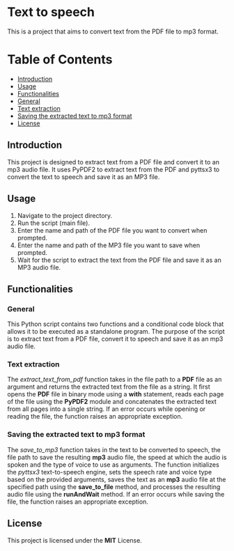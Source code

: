 # **Text to speech**
This is a project that aims to convert text from the PDF file to mp3 format.

# Table of Contents
- [Introduction](##introduction)
- [Usage](#usage)
- [Functionalities](##functionalities)
- [General](###general)
- [Text extraction](###textextraction)
- [Saving the extracted text to mp3 format](###savingtheextractedtexttomp3format)
- [License](#license)

## Introduction
This project is designed to extract text from a PDF file and convert it to an mp3 audio file.
It uses PyPDF2 to extract text from the PDF and pyttsx3 to convert the text to speech and save
it as an MP3 file.

## Usage
1. Navigate to the project directory.
2. Run the script (main file).
3. Enter the name and path of the PDF file you want to convert when prompted.
4. Enter the name and path of the MP3 file you want to save when prompted.
5. Wait for the script to extract the text from the PDF file and save it as an MP3 audio file.

## Functionalities
### General
This Python script contains two functions and a conditional code block that allows it to be executed
as a standalone program. The purpose of the script is to extract text from a PDF file, convert it to
speech and save it as an mp3 audio file.

### Text extraction
The *extract_text_from_pdf* function takes in the file path to a **PDF** file as an argument and returns
the extracted text from the file as a string. It first opens the **PDF** file in binary mode using a __with__
statement, reads each page of the file using the **PyPDF2** module and concatenates the extracted text from
all pages into a single string. If an error occurs while opening or reading the file, the function raises an
appropriate exception.

### Saving the extracted text to mp3 format
The *save_to_mp3* function takes in the text to be converted to speech, the file path to save the resulting
**mp3** audio file, the speed at which the audio is spoken and the type of voice to use as arguments.
The function initializes the *pyttsx3* text-to-speech engine, sets the speech rate and voice type based on the
provided arguments, saves the text as an **mp3** audio file at the specified path using the __save_to_file__
method, and processes the resulting audio file using the __runAndWait__ method. If an error occurs while
saving the file, the function raises an appropriate exception.

## License
This project is licensed under the **MIT** License.
